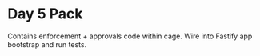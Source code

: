# Day 5 Pack
Contains enforcement + approvals code within cage. Wire into Fastify app bootstrap and run tests.
